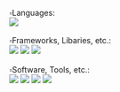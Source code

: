 <p>
  <a>
    ▫️Languages: <br/>
    <img src="https://skillicons.dev/icons?i=cs,cpp" /> <br/> <br/>
    ▫️Frameworks, Libaries, etc.: <br/>
    <img src="https://img.shields.io/badge/.NET-512BD4?style=for-the-badge&logo=dotnet&logoColor=white" />
    <img src="https://img.shields.io/badge/Unity-100000?style=for-the-badge&logo=unity&logoColor=white" />
    <img src="https://img.shields.io/badge/OpenGL-FFFFFF?style=for-the-badge&logo=opengl" /> <br/> <br/>
    ▫️Software, Tools, etc.: <br/>
    <img src="https://img.shields.io/badge/Visual_Studio-5C2D91?style=for-the-badge&logo=visual%20studio&logoColor=white" />
    <img src="https://img.shields.io/badge/Photoshop-31A8FF?style=for-the-badge&logo=Adobe%20Photoshop&logoColor=black" />
    <img src="https://img.shields.io/badge/Substance-1e3101?style=for-the-badge&logo=adobe&logoColor=white" />
    <img src="https://img.shields.io/badge/blender-%23F5792A.svg?style=for-the-badge&logo=blender&logoColor=white" /> <br/> <br/>
  </a>
</p>
